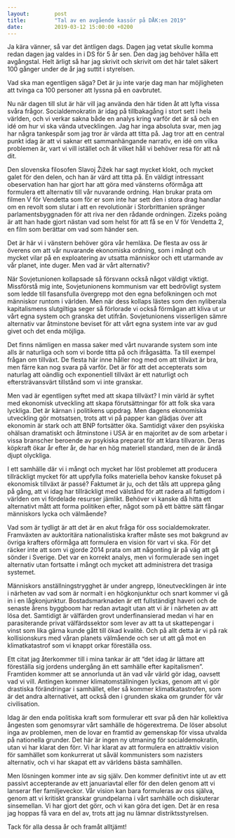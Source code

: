 ```yaml
---
layout:        post
title:         "Tal av en avgående kassör på DÅK:en 2019"
date:          2019-03-12 15:00:00 +0200
---
```

Ja kära vänner, så var det äntligen dags. Dagen jag vetat skulle komma redan dagen jag valdes in i DS för 5 år sen. Den dag jag behöver hålla ett avgångstal. Helt ärligt så har jag skrivit och skrivit om det här talet säkert 100 gånger under de år jag suttit i styrelsen.

Vad ska man egentligen säga? Det är ju inte varje dag man har möjligheten att tvinga ca 100 personer att lyssna på en oavbrutet.

Nu när dagen till slut är här vill jag använda den här tiden åt att lyfta vissa svåra frågor. Socialdemokratin är idag på tillbakagång i stort sett i hela världen, och vi verkar sakna både en analys kring varför det är så och en idé om hur vi ska vända utvecklingen. Jag har inga absoluta svar, men jag har några tankespår som jag tror är värda att titta på. Jag tror att en central punkt idag är att vi saknar ett sammanhängande narrativ, en idé om vilka problemen är, vart vi vill istället och åt vilket håll vi behöver resa för att nå dit.

Den slovenska filosofen Slavoj Žižek har sagt mycket klokt, och mycket galet för den delen, och han är värd att titta på. En väldigt intressant obeservation han har gjort har att göra med vänsterns oförmåga att formulera ett alternativ till vår nuvarande ordning. Han brukar prata om filmen V för Vendetta som för er som inte har sett den i stora drag handlar om en revolt som slutar i att en revolutionär i Storbrittanien spränger parlamentsbyggnaden för att riva ner den rådande ordningen. Zizeks poäng är att han hade gjort nästan vad som helst för att få se en V för Vendetta 2, en film som berättar om vad som händer sen.

Det är här vi i vänstern behöver göra vår hemläxa. De flesta av oss är överens om att vår nuvarande ekonomiska ordning, som i mångt och mycket vilar på en exploatering av utsatta människor och ett utarmande av vår planet, inte duger. Men vad är vårt alternativ?

När Sovjetunionen kollapsade så försvann också något väldigt viktigt. Missförstå mig inte, Sovjetunionens kommunism var ett bedrövligt system som ledde till fasansfulla övergrepp mot den egna befolkningen och mot människor runtom i världen. Men när dess kollaps lästes som den nyliberala kapitalismens slutgiltiga seger så förlorade vi också förmågan att kliva ut ur vårt egna system och granska det utifrån. Sovjetunionens visserligen sämre alternativ var åtminstone beviset för att vårt egna system inte var av gud givet och det enda möjliga.

Det finns nämligen en massa saker med vårt nuvarande system som inte alls är naturliga och som vi borde titta på och ifrågasätta. Ta till exempel frågan om tillväxt. De flesta här inne håller nog med om att tillväxt är bra, men färre kan nog svara på varför. Det är för att det accepterats som naturlag att oändlig och exponentiell tillväxt är ett naturligt och eftersträvansvärt tillstånd som vi inte granskar.

Men vad är egentligen syftet med att skapa tillväxt? I min värld är syftet med ekonomisk utveckling att skapa förutsättningar för att folk ska vara lyckliga. Det är kärnan i politikens uppdrag. Men dagens ekonomiska utveckling gör motsatsen, trots att vi på papper kan glädjas över att ekonomin är stark och att BNP fortsätter öka. Samtidigt växer den psykiska ohälsan dramatiskt och åtminstone i USA är en majoritet av de som arbetar i vissa branscher beroende av psykiska preparat för att klara tillvaron. Deras köpkraft ökar år efter år, de har en hög materiell standard, men de är ändå djupt olyckliga.

I ett samhälle där vi i mångt och mycket har löst problemet att producera tillräckligt mycket för att uppfylla folks materiella behov kanske fokuset på ekonomisk tillväxt är passé? Faktumet är ju, och det tåls att upprepa gång på gång, att vi idag har tillräckligt med välstånd för att radera all fattigdom i världen om vi fördelade resurser jämlikt. Behöver vi kanske då hitta ett alternativt mått att forma politiken efter, något som på ett bättre sätt fångar människors lycka och välmående?

Vad som är tydligt är att det är en akut fråga för oss socialdemokrater. Framväxten av auktoritära nationalistiska krafter måste ses mot bakgrund av övriga krafters oförmåga att formulera en vision för vart vi ska. För det räcker inte att som vi gjorde 2014 prata om att någonting är på väg att gå sönder i Sverige. Det var en korrekt analys, men vi formulerade sen inget alternativ utan fortsatte i mångt och mycket att administrera det trasiga systemet.

Människors anställningstrygghet är under angrepp, löneutvecklingen är inte i närheten av vad som är normalt i en högkonjunktur och snart kommer vi gå in i en lågkonjunktur. Bostadsmarknaden är ett fullständigt haveri och de senaste årens byggboom har redan avtagit utan att vi är i närheten av att lösa det. Samtidigt är välfärden grovt underfinansierad medan vi har en parasiterande privat välfärdssektor som lever av att ta ut skattepengar i vinst som lika gärna kunde gått till ökad kvalité. Och på allt detta är vi på rak kollisionskurs med våran planets välmående och ser ut att gå mot en klimatkatastrof som vi knappt orkar föreställa oss.

Ett citat jag återkommer till i mina tankar är att “det idag är lättare att föreställa sig jordens undergång än ett samhälle efter kapitalismen”. Framtiden kommer att se annorlunda ut än vad vår värld gör idag, oavsett vad vi vill. Antingen kommer klimatomställningen lyckas, genom att vi gör drastiska förändringar i samhället, eller så kommer klimatkatastrofen, som är det andra alternativet, att också den i grunden skaka om grunder för vår civilisation.

Idag är den enda politiska kraft som formulerar ett svar på den här kollektiva ångesten som genomsyrar vårt samhälle de högerextrema. De löser absolut inga av problemen, men de lovar en framtid av gemenskap för vissa utvalda på nationella grunder. Det här är ingen ny utmaning för socialdemokratin, utan vi har klarat den förr. Vi har klarat av att formulera en attraktiv vision för samhället som konkurrerat ut såväl kommunisters som nazisters alternativ, och vi har skapat ett av världens bästa samhällen.

Men lösningen kommer inte av sig själv. Den kommer definitivt inte ut av ett passivt accepterande av ett januariavtal eller för den delen genom att vi lanserar fler familjeveckor. Vår vision kan bara formuleras av oss själva, genom att vi kritiskt granskar grundpelarna i vårt samhälle och diskuterar sinsemellan. Vi har gjort det görr, och vi kan göra det igen. Det är en resa jag hoppas få vara en del av, trots att jag nu lämnar distriktsstyrelsen.

Tack för alla dessa år och framåt alltjämt!